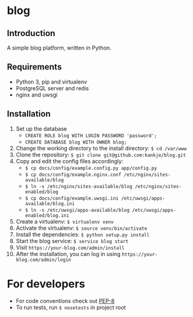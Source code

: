 blog
====

Introduction
------------

A simple blog platform, written in Python.

Requirements
------------

* Python 3, pip and virtualenv
* PostgreSQL server and redis
* nginx and uwsgi

Installation
------------

1. Set up the database
    * `CREATE ROLE blog WITH LOGIN PASSWORD 'password';`
    * `CREATE DATABASE blog WITH OWNER blog;`
2. Change the working directory to the install directory: `$ cd /var/www`
3. Clone the repository: `$ git clone git@github.com:kankje/blog.git`
4. Copy and edit the config files accordingly:
    * `$ cp docs/config/example.config.py app/config.py`
    * `$ cp docs/config/example.nginx.conf /etc/nginx/sites-available/blog`
    * `$ ln -s /etc/nginx/sites-available/blog /etc/nginx/sites-enabled/blog`
    * `$ cp docs/config/example.uwsgi.ini /etc/uwsgi/apps-available/blog.ini`
    * `$ ln -s /etc/uwsgi/apps-available/blog /etc/uwsgi/apps-enabled/blog.ini`
5. Create a virtualenv: `$ virtualenv venv`
6. Activate the virtualenv: `$ source venv/bin/activate`
7. Install the dependencies: `$ python setup.py install`
8. Start the blog service: `$ service blog start`
9. Visit `https://your-blog.com/admin/install`
10. After the installation, you can log in using `https://your-blog.com/admin/login`

For developers
==============

* For code conventions check out [PEP-8](http://legacy.python.org/dev/peps/pep-0008/)
* To run tests, run `$ nosetests` in project root
